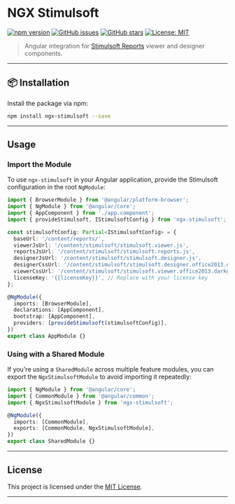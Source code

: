 # NGX Stimulsoft

[![npm version](https://badge.fury.io/js/ngx-stimulsoft.svg)](https://badge.fury.io/js/ngx-stimulsoft)
[![GitHub issues](https://img.shields.io/github/issues/mehrabisajad/ngx-stimulsoft.svg)](https://github.com/mehrabisajad/ngx-stimulsoft/issues)
[![GitHub stars](https://img.shields.io/github/stars/mehrabisajad/ngx-stimulsoft.svg)](https://github.com/mehrabisajad/ngx-stimulsoft/stargazers)
[![License: MIT](https://img.shields.io/badge/license-MIT-blue.svg)](https://raw.githubusercontent.com/mehrabisajad/ngx-stimulsoft/master/LICENSE)

> Angular integration for [Stimulsoft Reports](https://www.stimulsoft.com) viewer and designer components.

---

## 📦 Installation

Install the package via npm:

```bash
npm install ngx-stimulsoft --save
```

---

## Usage

### Import the Module

To use `ngx-stimulsoft` in your Angular application, provide the Stimulsoft configuration in the root `NgModule`:

```ts
import { BrowserModule } from '@angular/platform-browser';
import { NgModule } from '@angular/core';
import { AppComponent } from './app.component';
import { provideStimulsoft, IStimulsoftConfig } from 'ngx-stimulsoft';

const stimulsoftConfig: Partial<IStimulsoftConfig> = {
  baseUrl: '/content/reports/',
  viewerJsUrl: '/content/stimulsoft/stimulsoft.viewer.js',
  reportsJsUrl: '/content/stimulsoft/stimulsoft.reports.js',
  designerJsUrl: '/content/stimulsoft/stimulsoft.designer.js',
  designerCssUrl: '/content/stimulsoft/stimulsoft.designer.office2013.darkgrayblue.css',
  viewerCssUrl: '/content/stimulsoft/stimulsoft.viewer.office2013.darkgrayblue.css',
  licenseKey: '{{licenseKey}}', // Replace with your license key
};

@NgModule({
  imports: [BrowserModule],
  declarations: [AppComponent],
  bootstrap: [AppComponent],
  providers: [provideStimulsoft(stimulsoftConfig)],
})
export class AppModule {}
```

### Using with a Shared Module

If you're using a `SharedModule` across multiple feature modules, you can export the `NgxStimulsoftModule` to avoid importing it repeatedly:

```ts
import { NgModule } from '@angular/core';
import { CommonModule } from '@angular/common';
import { NgxStimulsoftModule } from 'ngx-stimulsoft';

@NgModule({
  imports: [CommonModule],
  exports: [CommonModule, NgxStimulsoftModule],
})
export class SharedModule {}
```

---

## License

This project is licensed under the [MIT License](https://raw.githubusercontent.com/mehrabisajad/ngx-stimulsoft/master/LICENSE).

---
